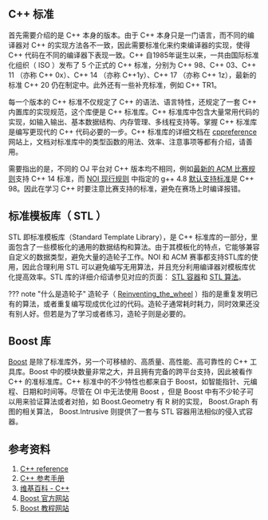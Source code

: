 
## C++ 标准

首先需要介绍的是 C++ 本身的版本。由于 C++ 本身只是一门语言，而不同的编译器对 C++ 的实现方法各不一致，因此需要标准化来约束编译器的实现，使得 C++ 代码在不同的编译器下表现一致。C++ 自1985年诞生以来，一共由国际标准化组织（ ISO ）发布了 5 个正式的 C++ 标准，分别为 C++ 98、C++ 03、C++ 11 （亦称 C++ 0x）、C++ 14 （亦称 C++1y）、C++ 17 （亦称 C++ 1z），最新的标准 C++ 20 仍在制定中。此外还有一些补充标准，例如 C++ TR1。

每一个版本的 C++ 标准不仅规定了 C++ 的语法、语言特性，还规定了一套 C++ 内置库的实现规范，这个库便是 C++ 标准库。C++ 标准库中包含大量常用代码的实现，如输入输出、基本数据结构、内存管理、多线程支持等。掌握 C++ 标准库是编写更现代的 C++ 代码必要的一步。C++ 标准库的详细文档在 [cppreference](https://zh.cppreference.com/) 网站上，文档对标准库中的类型函数的用法、效率、注意事项等都有介绍，请善用。

需要指出的是，不同的 OJ 平台对 C++ 版本均不相同，例如[最新的 ACM 比赛规则](https://icpc.baylor.edu/worldfinals/programming-environment)支持 C++ 14 标准，而 [NOI 现行规则](http://www.noi.cn/newsview.html?id=559&hash=E4E249) 中指定的 g++ 4.8 [默认支持标准](https://gcc.gnu.org/onlinedocs/gcc-4.8.5/gcc/Standards.html#Standards)是 C++ 98。因此在学习 C++ 时要注意比赛支持的标准，避免在赛场上时编译报错。

## 标准模板库（ STL ）

STL 即标准模板库（Standard Template Library），是 C++ 标准库的一部分，里面包含了一些模板化的通用的数据结构和算法。由于其模板化的特点，它能够兼容自定义的数据类型，避免大量的造轮子工作。NOI 和 ACM 赛事都支持STL库的使用，因此合理利用 STL 可以避免编写无用算法，并且充分利用编译器对模板库优化提高效率。STL 库的详细介绍请参见对应的页面： [STL 容器](./container.md)和 [STL 算法](./algorithm.md)。

??? note "什么是造轮子"
    造轮子（ [Reinventing_the_wheel](https://en.wikipedia.org/wiki/Reinventing_the_wheel) ）指的是重复发明已有的算法，或者重复编写现成优化过的代码。造轮子通常耗时耗力，同时效果还没有别人好。但若是为了学习或者练习，造轮子则是必要的。

## Boost 库

[Boost](https://www.boost.org/) 是除了标准库外，另一个可移植的、高质量、高性能、高可靠性的 C++ 工具库。Boost 中的模块数量非常之大，并且拥有完备的跨平台支持，因此被看作 C++ 的准标准库。C++ 标准中的不少特性也都来自于 Boost，如智能指针、元编程、日期和时间等。尽管在 OI 中无法使用 Boost ，但是 Boost 中有不少轮子可以用来验证算法或者对拍，如 Boost.Geometry 有 R 树的实现， Boost.Graph 有图的相关算法， Boost.Intrusive 则提供了一套与 STL 容器用法相似的侵入式容器。

## 参考资料

1.   [C++ reference](https://en.cppreference.com/) 
2.   [C++ 参考手册](https://zh.cppreference.com/) 
3.   [维基百科 - C++](https://zh.wikipedia.org/wiki/C%2B%2B)
4.   [Boost 官方网站](https://www.boost.org/)
5.   [Boost 教程网站](https://theboostcpplibraries.com/)

